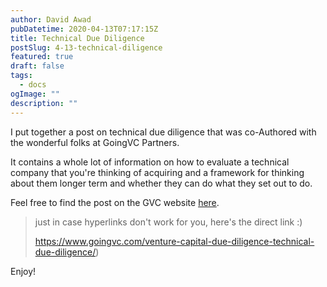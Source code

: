 ```yaml
---
author: David Awad
pubDatetime: 2020-04-13T07:17:15Z
title: Technical Due Diligence
postSlug: 4-13-technical-diligence
featured: true
draft: false
tags:
  - docs
ogImage: ""
description: ""
---
```


I put together a post on technical due diligence that was co-Authored with the wonderful folks at GoingVC Partners.

It contains a whole lot of information on how to evaluate a technical company that you're thinking of acquiring and a framework for thinking about them longer term and whether they can do what they set out to do.

Feel free to find the post on the GVC website [here](https://www.goingvc.com/venture-capital-due-diligence-technical-due-diligence/).

> just in case hyperlinks don't work for you, here's the direct link :)
>
> https://www.goingvc.com/venture-capital-due-diligence-technical-due-diligence/)

Enjoy!
